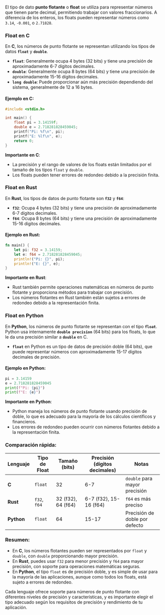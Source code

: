 El tipo de dato **punto flotante** o **float** se utiliza para representar números que tienen parte decimal, permitiendo trabajar con valores fraccionarios. A diferencia de los enteros, los floats pueden representar números como `3.14`, `-0.001`, o `2.71828`.

### Float en **C**

En **C**, los números de punto flotante se representan utilizando los tipos de datos **`float`** y **`double`**.

- **`float`**: Generalmente ocupa 4 bytes (32 bits) y tiene una precisión de aproximadamente 6-7 dígitos decimales.
- **`double`**: Generalmente ocupa 8 bytes (64 bits) y tiene una precisión de aproximadamente 15-16 dígitos decimales.
- **`long double`**: Puede proporcionar aún más precisión dependiendo del sistema, generalmente de 12 a 16 bytes.

#### Ejemplo en C:
```C
#include <stdio.h>

int main() {
    float pi = 3.14159f;
    double e = 2.718281828459045;
    printf("Pi: %f\n", pi);
    printf("E: %lf\n", e);
    return 0;
}
```

**Importante en C**:

- La precisión y el rango de valores de los floats están limitados por el tamaño de los tipos `float` y `double`.
- Los floats pueden tener errores de redondeo debido a la precisión finita.

### Float en **Rust**

En **Rust**, los tipos de datos de punto flotante son **`f32`** y **`f64`**:

- **`f32`**: Ocupa 4 bytes (32 bits) y tiene una precisión de aproximadamente 6-7 dígitos decimales.
- **`f64`**: Ocupa 8 bytes (64 bits) y tiene una precisión de aproximadamente 15-16 dígitos decimales.

#### Ejemplo en Rust:
```rust
fn main() {
    let pi: f32 = 3.14159;
    let e: f64 = 2.718281828459045;
    println!("Pi: {}", pi);
    println!("E: {}", e);
}
```

**Importante en Rust**:

- Rust también permite operaciones matemáticas en números de punto flotante y proporciona métodos para trabajar con precisión.
- Los números flotantes en Rust también están sujetos a errores de redondeo debido a la representación finita.

### Float en **Python**

En **Python**, los números de punto flotante se representan con el tipo **`float`**. Python usa internamente **`double precision`** (64 bits) para los floats, lo que le da una precisión similar a **`double`** en C.

- **`float`** en Python es un tipo de datos de precisión doble (64 bits), que puede representar números con aproximadamente 15-17 dígitos decimales de precisión.

#### Ejemplo en Python:

```python
pi = 3.14159
e = 2.718281828459045
print(f"Pi: {pi}")
print(f"E: {e}")
```

**Importante en Python**:

- Python maneja los números de punto flotante usando precisión de doble, lo que es adecuado para la mayoría de los cálculos científicos y financieros.
- Los errores de redondeo pueden ocurrir con números flotantes debido a la representación finita.

### Comparación rápida:

|Lenguaje|Tipo de Float|Tamaño (bits)|Precisión (dígitos decimales)|Notas|
|---|---|---|---|---|
|**C**|`float`|32|6-7|`double` para mayor precisión|
|**Rust**|`f32`, `f64`|32 (f32), 64 (f64)|6-7 (f32), 15-16 (f64)|`f64` es más preciso|
|**Python**|`float`|64|15-17|Precisión de doble por defecto|

### Resumen:

- En **C**, los números flotantes pueden ser representados por `float` y `double`, con `double` proporcionando mayor precisión.
- En **Rust**, puedes usar `f32` para menor precisión y `f64` para mayor precisión, con soporte para operaciones matemáticas seguras.
- En **Python**, el tipo `float` es de precisión doble, y es simple de usar para la mayoría de las aplicaciones, aunque como todos los floats, está sujeto a errores de redondeo.

Cada lenguaje ofrece soporte para números de punto flotante con diferentes niveles de precisión y características, y es importante elegir el tipo adecuado según los requisitos de precisión y rendimiento de tu aplicación.